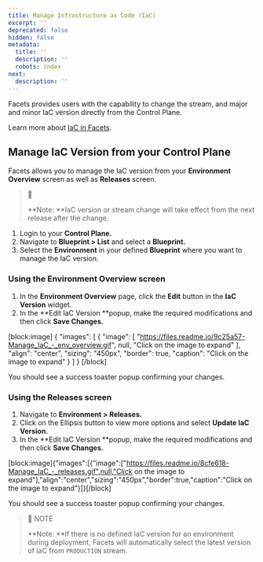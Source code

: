 ```yaml
---
title: Manage Infrastructure as Code (IaC)
excerpt: ''
deprecated: false
hidden: false
metadata:
  title: ''
  description: ''
  robots: index
next:
  description: ''
---
```

Facets provides users with the capability to change the stream, and major and minor IaC version directly from the Control Plane. 

Learn more about [IaC in Facets](doc:iac-using-facets).

## Manage IaC Version from your Control Plane

Facets allows you to manage the IaC version from your **Environment Overview** screen as well as **Releases** screen. 

> 📘 
> 
> **Note: **IaC version or stream change will take effect from the next release after the change.

1. Login to your **Control Plane.**
2. Navigate to **Blueprint > List** and select a **Blueprint.**
3. Select the **Environment** in your defined **Blueprint** where you want to manage the IaC version.

### Using the Environment Overview screen

1. In the **Environment Overview** page, click the **Edit** button in the **IaC Version** widget.
2. In the **Edit IaC Version **popup, make the required modifications and then click **Save Changes.**

[block:image]
{
  "images": [
    {
      "image": [
        "https://files.readme.io/9c25a57-Manage_IaC_-_env_overview.gif",
        null,
        "Click on the image to expand"
      ],
      "align": "center",
      "sizing": "450px",
      "border": true,
      "caption": "Click on the image to expand"
    }
  ]
}
[/block]


You should see a success toaster popup confirming your changes.

### Using the Releases screen

1. Navigate to **Environment > Releases.**
2. Click on the Ellipsis button to view more options and select **Update IaC Version.**
3. In the **Edit IaC Version **popup, make the required modifications and then click **Save Changes.**

[block:image]{"images":[{"image":["https://files.readme.io/8cfe618-Manage_IaC_-_releases.gif",null,"Click on the image to expand"],"align":"center","sizing":"450px","border":true,"caption":"Click on the image to expand"}]}[/block]

You should see a success toaster popup confirming your changes.

> 📘 NOTE
> 
> **Note: **If there is no defined IaC version for an environment during deployment, Facets will automatically select the latest version of IaC from `PRODUCTION` stream.